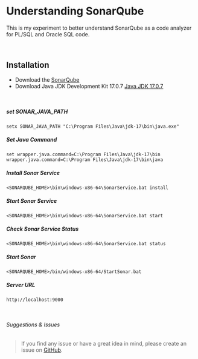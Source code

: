 # Understanding SonarQube
This is my experiment to better understand SonarQube as a code analyzer for PL/SQL and Oracle SQL code.

<br>

## Installation
- Download the <a href="https://www.sonarsource.com/products/sonarqube/downloads">SonarQube</a>
- Download Java JDK Development Kit 17.0.7 <a href="https://www.oracle.com/java/technologies/downloads/#java17">Java JDK 17.0.7</a>

<br>

##### set SONAR_JAVA_PATH 
```shell
setx SONAR_JAVA_PATH "C:\Program Files\Java\jdk-17\bin\java.exe"
```

##### Set Java Command 
```shell
set wrapper.java.command=C:\Program Files\Java\jdk-17\bin wrapper.java.command=C:\Program Files\Java\jdk-17\bin\java
```

##### Install Sonar Service
```shell
<SONARQUBE_HOME>\bin\windows-x86-64\SonarService.bat install
```

##### Start Sonar Service
```shell
<SONARQUBE_HOME>\bin\windows-x86-64\SonarService.bat start
```

##### Check Sonar Service Status
```shell
<SONARQUBE_HOME>\bin\windows-x86-64\SonarService.bat status
```

##### Start Sonar
```shell
<SONARQUBE_HOME>/bin/windows-x86-64/StartSonar.bat
```

##### Server URL
```shell
http://localhost:9000
```


<br>
  
###### Suggestions & Issues
> If you find any issue or have a great idea in mind, please create an issue on <a href="https://github.com/demasy/oracle-sonarqube/issues">GitHub</a>.

